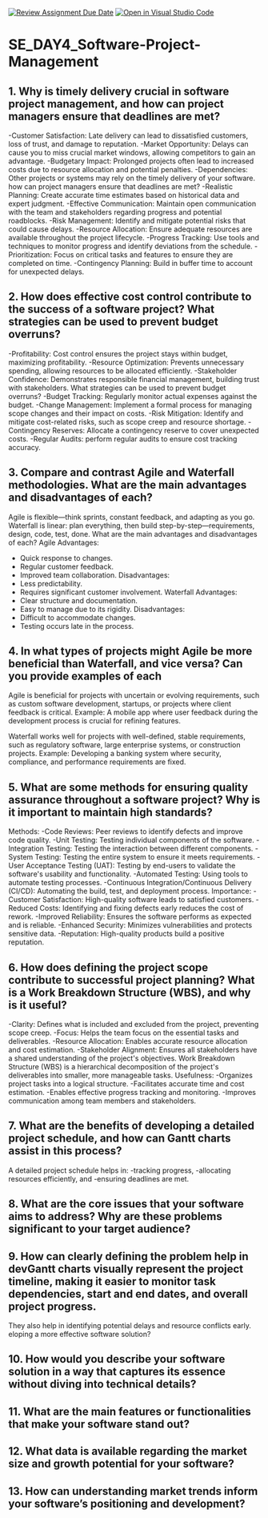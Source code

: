 [![Review Assignment Due Date](https://classroom.github.com/assets/deadline-readme-button-22041afd0340ce965d47ae6ef1cefeee28c7c493a6346c4f15d667ab976d596c.svg)](https://classroom.github.com/a/9pw6JKcu)
[![Open in Visual Studio Code](https://classroom.github.com/assets/open-in-vscode-2e0aaae1b6195c2367325f4f02e2d04e9abb55f0b24a779b69b11b9e10269abc.svg)](https://classroom.github.com/online_ide?assignment_repo_id=18452056&assignment_repo_type=AssignmentRepo)
# SE_DAY4_Software-Project-Management
## 1. Why is timely delivery crucial in software project management, and how can project managers ensure that deadlines are met?

 -Customer Satisfaction: Late delivery can lead to dissatisfied customers, loss of trust, and damage to reputation.
-Market Opportunity: Delays can cause you to miss crucial market windows, allowing competitors to gain an advantage.
-Budgetary Impact: Prolonged projects often lead to increased costs due to resource allocation and potential penalties.
-Dependencies: Other projects or systems may rely on the timely delivery of your software.
how can project managers ensure that deadlines are met?
-Realistic Planning: Create accurate time estimates based on historical data and expert judgment.
-Effective Communication: Maintain open communication with the team and stakeholders regarding progress and potential roadblocks.
-Risk Management: Identify and mitigate potential risks that could cause delays.
-Resource Allocation: Ensure adequate resources are available throughout the project lifecycle.
-Progress Tracking: Use tools and techniques to monitor progress and identify deviations from the schedule.
-Prioritization: Focus on critical tasks and features to ensure they are completed on time.
-Contingency Planning: Build in buffer time to account for unexpected delays.

## 2. How does effective cost control contribute to the success of a software project? What strategies can be used to prevent budget overruns?

-Profitability: Cost control ensures the project stays within budget, maximizing profitability.
-Resource Optimization: Prevents unnecessary spending, allowing resources to be allocated efficiently.
-Stakeholder Confidence: Demonstrates responsible financial management, building trust with stakeholders.
What strategies can be used to prevent budget overruns?
-Budget Tracking: Regularly monitor actual expenses against the budget.
-Change Management: Implement a formal process for managing scope changes and their impact on costs.
-Risk Mitigation: Identify and mitigate cost-related risks, such as scope creep and resource shortage.
-Contingency Reserves: Allocate a contingency reserve to cover unexpected costs.
-Regular Audits: perform regular audits to ensure cost tracking accuracy.


## 3. Compare and contrast Agile and Waterfall methodologies. What are the main advantages and disadvantages of each?

Agile is flexible—think sprints, constant feedback, and adapting as you go. Waterfall is linear: plan everything, then build step-by-step—requirements, design, code, test, done.
What are the main advantages and disadvantages of each?
Agile
Advantages:
- Quick response to changes.
- Regular customer feedback.
- Improved team collaboration.
Disadvantages:
- Less predictability.
- Requires significant customer involvement.
Waterfall
Advantages:
- Clear structure and documentation.
- Easy to manage due to its rigidity.
Disadvantages:
- Difficult to accommodate changes.
- Testing occurs late in the process.


## 4. In what types of projects might Agile be more beneficial than Waterfall, and vice versa? Can you provide examples of each

Agile is beneficial for projects with uncertain or evolving requirements, such as custom software development, startups, or projects where client feedback is critical. Example: A mobile app where user feedback during the development process is crucial for refining features.

Waterfall works well for projects with well-defined, stable requirements, such as regulatory software, large enterprise systems, or construction projects. Example: Developing a banking system where security, compliance, and performance requirements are fixed.


## 5. What are some methods for ensuring quality assurance throughout a software project? Why is it important to maintain high standards?

Methods:
-Code Reviews: Peer reviews to identify defects and improve code quality.
-Unit Testing: Testing individual components of the software.
-Integration Testing: Testing the interaction between different components.
-System Testing: Testing the entire system to ensure it meets requirements.
-User Acceptance Testing (UAT): Testing by end-users to validate the software's usability and functionality.
-Automated Testing: Using tools to automate testing processes.
-Continuous Integration/Continuous Delivery (CI/CD): Automating the build, test, and deployment process.
Importance:
-Customer Satisfaction: High-quality software leads to satisfied customers.
-Reduced Costs: Identifying and fixing defects early reduces the cost of rework.
-Improved Reliability: Ensures the software performs as expected and is reliable.
-Enhanced Security: Minimizes vulnerabilities and protects sensitive data.
-Reputation: High-quality products build a positive reputation.


## 6. How does defining the project scope contribute to successful project planning? What is a Work Breakdown Structure (WBS), and why is it useful?


-Clarity: Defines what is included and excluded from the project, preventing scope creep.
-Focus: Helps the team focus on the essential tasks and deliverables.
-Resource Allocation: Enables accurate resource allocation and cost estimation.
-Stakeholder Alignment: Ensures all stakeholders have a shared understanding of the project's objectives.
Work Breakdown Structure (WBS) is a hierarchical decomposition of the project's deliverables into smaller, more manageable tasks.
Usefulness:
-Organizes project tasks into a logical structure.
-Facilitates accurate time and cost estimation.
-Enables effective progress tracking and monitoring.
-Improves communication among team members and stakeholders.

## 7. What are the benefits of developing a detailed project schedule, and how can Gantt charts assist in this process?
A detailed project schedule helps in: 
-tracking progress,
-allocating resources efficiently, and 
-ensuring deadlines are met. 

## 8. What are the core issues that your software aims to address? Why are these problems significant to your target audience?


## 9. How can clearly defining the problem help in devGantt charts visually represent the project timeline, making it easier to monitor task dependencies, start and end dates, and overall project progress. 
They also help in identifying potential delays and resource conflicts early.
eloping a more effective software solution?
## 10. How would you describe your software solution in a way that captures its essence without diving into technical details?
## 11. What are the main features or functionalities that make your software stand out?
## 12. What data is available regarding the market size and growth potential for your software?
## 13. How can understanding market trends inform your software’s positioning and development?
